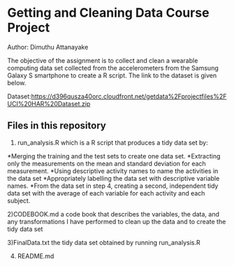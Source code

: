 # Getting and Cleaning Data Course Project

Author: Dimuthu Attanayake

The objective of the assignment is to collect and clean a wearable computing data set collected from the accelerometers from the
Samsung Galaxy S smartphone to create a R script. The link to the dataset is given below. 

Dataset:https://d396qusza40orc.cloudfront.net/getdata%2Fprojectfiles%2FUCI%20HAR%20Dataset.zip

## Files in this repository
 1) run_analysis.R which is a R script that produces a tidy data set by:
 
 *Merging the training and the test sets to create one data set.
 *Extracting only the measurements on the mean and standard deviation for each measurement.
 *Using descriptive activity names to name the activities in the data set
 *Appropriately labelling the data set with descriptive variable names.
 *From the data set in step 4, creating a second, independent tidy data set with the average of each variable for each activity and each subject.
 
 2)CODEBOOK.md a code book that describes the variables, the data, and any transformations I have performed to clean up the data and 
 to create the tidy data set
 
 3)FinalData.txt the tidy data set obtained by running run_analysis.R
 
 4) README.md 
